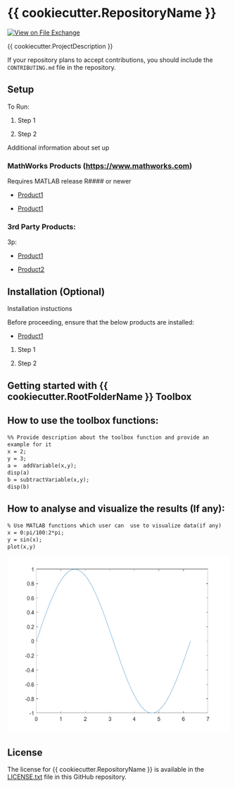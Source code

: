 # {{ cookiecutter.RepositoryName }}  

[![View <File Exchange Title> on File Exchange](https://www.mathworks.com/matlabcentral/images/matlab-file-exchange.svg)](https://www.mathworks.com/matlabcentral/fileexchange/####-file-exchange-title)   

<!-- Add this icon to the README if this repo also appears on File Exchange via the "Connect to GitHub" feature -->  

 
{{ cookiecutter.ProjectDescription }}

<!--- If your project includes a visualation or any images or an App please include a screenshot in this README ---> 
   

<!--- Markdown supports the following HTML entities: © - &copy;  ® - &reg;  ™ - &trade --->  
 

If your repository plans to accept contributions, you should include the `CONTRIBUTING.md` file in the repository. 

<!--- Please remember to delete all template related text that you are not using within your README.md --->
## Setup  

To Run: 

1. Step 1 

2. Step 2 

Additional information about set up  
 

### MathWorks Products (https://www.mathworks.com) 
 

Requires MATLAB release R#### or newer 

- [Product1](https://url-to-product1) 

- [Product1](https://url-to-product1)  
 

### 3rd Party Products: 

3p: 

- [Product1](https://url-to-product1) 

- [Product2](https://url-to-product2)  
 

## Installation (Optional) 

Installation instuctions 

Before proceeding, ensure that the below products are installed:   

* [Product1](https://url-to-product1)  

1. Step 1 

2. Step 2 


## Getting started with {{ cookiecutter.RootFolderName }} Toolbox

## How to use the toolbox functions:

```matlab:Code
%% Provide description about the toolbox function and provide an example for it
x = 2;
y = 3;
a =  addVariable(x,y);
disp(a)
b = subtractVariable(x,y);
disp(b)
```

## How to analyse and visualize the results (If any):

```matlab:Code
% Use MATLAB functions which user can  use to visualize data(if any)
x = 0:pi/100:2*pi;
y = sin(x);
plot(x,y)
```
<img src="images/plot.png" alt="Plot Image" width="600" height="400">

## License 

<!--- Make sure you have a License.txt within your Repo ---> 

The license for {{ cookiecutter.RepositoryName }} is available in the [LICENSE.txt](LICENSE.txt) file in this GitHub repository. 
